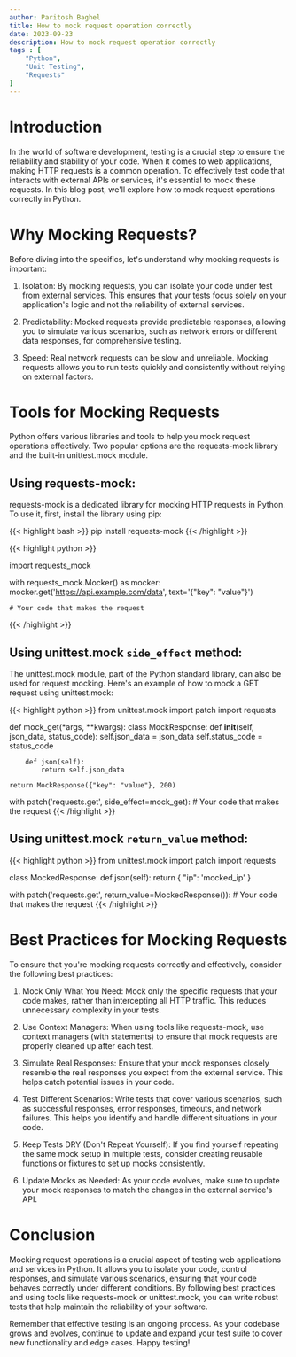 ```yaml
---
author: Paritosh Baghel
title: How to mock request operation correctly
date: 2023-09-23
description: How to mock request operation correctly
tags : [
    "Python",
    "Unit Testing",
    "Requests"
]
---
```


# Introduction

In the world of software development, testing is a crucial step to ensure the reliability and stability of your code. When it comes to web applications, making HTTP requests is a common operation. To effectively test code that interacts with external APIs or services, it's essential to mock these requests. In this blog post, we'll explore how to mock request operations correctly in Python.

# Why Mocking Requests?
Before diving into the specifics, let's understand why mocking requests is important:

 1. Isolation: By mocking requests, you can isolate your code under test from external services. This ensures that your tests focus solely on your application's logic and not the reliability of external services.

 2. Predictability: Mocked requests provide predictable responses, allowing you to simulate various scenarios, such as network errors or different data responses, for comprehensive testing.

 3. Speed: Real network requests can be slow and unreliable. Mocking requests allows you to run tests quickly and consistently without relying on external factors.

# Tools for Mocking Requests

Python offers various libraries and tools to help you mock request operations effectively. Two popular options are the requests-mock library and the built-in unittest.mock module.

## Using requests-mock:
requests-mock is a dedicated library for mocking HTTP requests in Python. To use it, first, install the library using pip:


{{< highlight bash >}}
pip install requests-mock
{{< /highlight >}}



{{< highlight python >}}

import requests_mock

with requests_mock.Mocker() as mocker:
    mocker.get('https://api.example.com/data',
                       text='{"key": "value"}')
    
    # Your code that makes the request

{{< /highlight >}}


## Using unittest.mock `side_effect` method:

The unittest.mock module, part of the Python standard library, can also be used for request mocking. Here's an example of how to mock a GET request using unittest.mock:


{{< highlight python >}}
from unittest.mock import patch
import requests

def mock_get(*args, **kwargs):
    class MockResponse:
        def __init__(self, json_data, status_code):
            self.json_data = json_data
            self.status_code = status_code

        def json(self):
            return self.json_data

    return MockResponse({"key": "value"}, 200)

with patch('requests.get', side_effect=mock_get):
    # Your code that makes the request
{{< /highlight >}}


## Using unittest.mock `return_value` method:


{{< highlight python >}}
from unittest.mock import patch
import requests

class MockedResponse:
    def json(self):
        return {
            "ip": 'mocked_ip'
        }


with patch('requests.get', return_value=MockedResponse()):
    # Your code that makes the request
{{< /highlight >}}



# Best Practices for Mocking Requests
To ensure that you're mocking requests correctly and effectively, consider the following best practices:

1. Mock Only What You Need: Mock only the specific requests that your code makes, rather than intercepting all HTTP traffic. This reduces unnecessary complexity in your tests.

2. Use Context Managers: When using tools like requests-mock, use context managers (with statements) to ensure that mock requests are properly cleaned up after each test.

3. Simulate Real Responses: Ensure that your mock responses closely resemble the real responses you expect from the external service. This helps catch potential issues in your code.

4. Test Different Scenarios: Write tests that cover various scenarios, such as successful responses, error responses, timeouts, and network failures. This helps you identify and handle different situations in your code.

5. Keep Tests DRY (Don't Repeat Yourself): If you find yourself repeating the same mock setup in multiple tests, consider creating reusable functions or fixtures to set up mocks consistently.

6. Update Mocks as Needed: As your code evolves, make sure to update your mock responses to match the changes in the external service's API.

# Conclusion

Mocking request operations is a crucial aspect of testing web applications and services in Python. It allows you to isolate your code, control responses, and simulate various scenarios, ensuring that your code behaves correctly under different conditions. By following best practices and using tools like requests-mock or unittest.mock, you can write robust tests that help maintain the reliability of your software.

Remember that effective testing is an ongoing process. As your codebase grows and evolves, continue to update and expand your test suite to cover new functionality and edge cases. Happy testing!